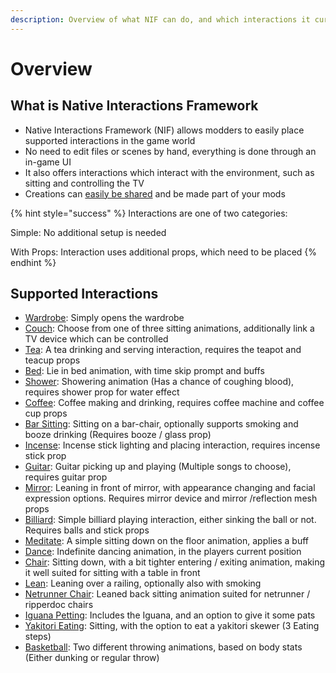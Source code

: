```yaml
---
description: Overview of what NIF can do, and which interactions it currently supports
---
```


# Overview

## What is Native Interactions Framework

* Native Interactions Framework (NIF) allows modders to easily place supported interactions in the game world
* No need to edit files or scenes by hand, everything is done through an in-game UI
* It also offers interactions which interact with the environment, such as sitting and controlling the TV
* Creations can [easily be shared](getting-started.md#sharing-creations) and be made part of your mods

{% hint style="success" %}
Interactions are one of two categories:

Simple: No additional setup is needed

With Props: Interaction uses additional props, which need to be placed
{% endhint %}

## Supported Interactions

* [Wardrobe](interaction-settings.md): Simply opens the wardrobe
* [Couch](interactions-with-props.md): Choose from one of three sitting animations, additionally link a TV device which can be controlled
* [Tea](interactions-with-props.md): A tea drinking and serving interaction, requires the teapot and teacup props
* [Bed](interaction-settings.md): Lie in bed animation, with time skip prompt and buffs
* [Shower](interactions-with-props.md): Showering animation (Has a chance of coughing blood), requires shower prop for water effect
* [Coffee](interactions-with-props.md): Coffee making and drinking, requires coffee machine and coffee cup props
* [Bar Sitting](interactions-with-props.md): Sitting on a bar-chair, optionally supports smoking and booze drinking (Requires booze / glass prop)
* [Incense](interactions-with-props.md): Incense stick lighting and placing interaction, requires incense stick prop
* [Guitar](interactions-with-props.md): Guitar picking up and playing (Multiple songs to choose), requires guitar prop
* [Mirror](interactions-with-props.md): Leaning in front of mirror, with appearance changing and facial expression options. Requires mirror device and mirror /reflection mesh props
* [Billiard](interactions-with-props.md): Simple billiard playing interaction, either sinking the ball or not. Requires balls and stick props
* [Meditate](interaction-settings.md): A simple sitting down on the floor animation, applies a buff
* [Dance](interaction-settings.md): Indefinite dancing animation, in the players current position
* [Chair](interaction-settings.md): Sitting down, with a bit tighter entering / exiting animation, making it well suited for sitting with a table in front
* [Lean](interaction-settings.md): Leaning over a railing, optionally also with smoking
* [Netrunner Chair](interaction-settings.md): Leaned back sitting animation suited for netrunner / ripperdoc chairs
* [Iguana Petting](interactions-with-props.md): Includes the Iguana, and an option to give it some pats
* [Yakitori Eating](interactions-with-props.md): Sitting, with the option to eat a yakitori skewer (3 Eating steps)
* [Basketball](interactions-with-props.md): Two different throwing animations, based on body stats (Either dunking or regular throw)
